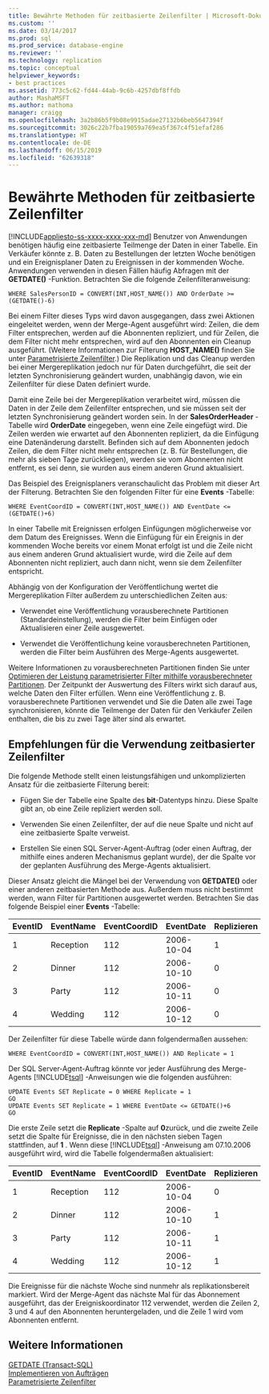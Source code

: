 ```yaml
---
title: Bewährte Methoden für zeitbasierte Zeilenfilter | Microsoft-Dokumentation
ms.custom: ''
ms.date: 03/14/2017
ms.prod: sql
ms.prod_service: database-engine
ms.reviewer: ''
ms.technology: replication
ms.topic: conceptual
helpviewer_keywords:
- best practices
ms.assetid: 773c5c62-fd44-44ab-9c6b-4257dbf8ffdb
author: MashaMSFT
ms.author: mathoma
manager: craigg
ms.openlocfilehash: 3a2b86b5f9b08e9915adae27132b6beb5647394f
ms.sourcegitcommit: 3026c22b7fba19059a769ea5f367c4f51efaf286
ms.translationtype: HT
ms.contentlocale: de-DE
ms.lasthandoff: 06/15/2019
ms.locfileid: "62639318"
---
```

# <a name="best-practices-for-time-based-row-filters"></a>Bewährte Methoden für zeitbasierte Zeilenfilter
[!INCLUDE[appliesto-ss-xxxx-xxxx-xxx-md](../../../includes/appliesto-ss-xxxx-xxxx-xxx-md.md)]
  Benutzer von Anwendungen benötigen häufig eine zeitbasierte Teilmenge der Daten in einer Tabelle. Ein Verkäufer könnte z. B. Daten zu Bestellungen der letzten Woche benötigen und ein Ereignisplaner Daten zu Ereignissen in der kommenden Woche. Anwendungen verwenden in diesen Fällen häufig Abfragen mit der **GETDATE()** -Funktion. Betrachten Sie die folgende Zeilenfilteranweisung:  
  
```  
WHERE SalesPersonID = CONVERT(INT,HOST_NAME()) AND OrderDate >= (GETDATE()-6)  
```  
  
 Bei einem Filter dieses Typs wird davon ausgegangen, dass zwei Aktionen eingeleitet werden, wenn der Merge-Agent ausgeführt wird: Zeilen, die dem Filter entsprechen, werden auf die Abonnenten repliziert, und für Zeilen, die dem Filter nicht mehr entsprechen, wird auf den Abonnenten ein Cleanup ausgeführt. (Weitere Informationen zur Filterung **HOST_NAME()** finden Sie unter [Parametrisierte Zeilenfilter](../../../relational-databases/replication/merge/parameterized-filters-parameterized-row-filters.md).) Die Replikation und das Cleanup werden bei einer Mergereplikation jedoch nur für Daten durchgeführt, die seit der letzten Synchronisierung geändert wurden, unabhängig davon, wie ein Zeilenfilter für diese Daten definiert wurde.  
  
 Damit eine Zeile bei der Mergereplikation verarbeitet wird, müssen die Daten in der Zeile dem Zeilenfilter entsprechen, und sie müssen seit der letzten Synchronisierung geändert worden sein. In der **SalesOrderHeader** -Tabelle wird **OrderDate** eingegeben, wenn eine Zeile eingefügt wird. Die Zeilen werden wie erwartet auf den Abonnenten repliziert, da die Einfügung eine Datenänderung darstellt. Befinden sich auf dem Abonnenten jedoch Zeilen, die dem Filter nicht mehr entsprechen (z. B. für Bestellungen, die mehr als sieben Tage zurückliegen), werden sie vom Abonnenten nicht entfernt, es sei denn, sie wurden aus einem anderen Grund aktualisiert.  
  
 Das Beispiel des Ereignisplaners veranschaulicht das Problem mit dieser Art der Filterung. Betrachten Sie den folgenden Filter für eine **Events** -Tabelle:  
  
```  
WHERE EventCoordID = CONVERT(INT,HOST_NAME()) AND EventDate <= (GETDATE()+6)  
```  
  
 In einer Tabelle mit Ereignissen erfolgen Einfügungen möglicherweise vor dem Datum des Ereignisses. Wenn die Einfügung für ein Ereignis in der kommenden Woche bereits vor einem Monat erfolgt ist und die Zeile nicht aus einem anderen Grund aktualisiert wurde, wird die Zeile auf dem Abonnenten nicht repliziert, auch dann nicht, wenn sie dem Zeilenfilter entspricht.  
  
 Abhängig von der Konfiguration der Veröffentlichung wertet die Mergereplikation Filter außerdem zu unterschiedlichen Zeiten aus:  
  
-   Verwendet eine Veröffentlichung vorausberechnete Partitionen (Standardeinstellung), werden die Filter beim Einfügen oder Aktualisieren einer Zeile ausgewertet.  
  
-   Verwendet die Veröffentlichung keine vorausberechneten Partitionen, werden die Filter beim Ausführen des Merge-Agents ausgewertet.  
  
 Weitere Informationen zu vorausberechneten Partitionen finden Sie unter [Optimieren der Leistung parametrisierter Filter mithilfe vorausberechneter Partitionen](../../../relational-databases/replication/merge/parameterized-filters-optimize-for-precomputed-partitions.md). Der Zeitpunkt der Auswertung des Filters wirkt sich darauf aus, welche Daten den Filter erfüllen. Wenn eine Veröffentlichung z. B. vorausberechnete Partitionen verwendet und Sie die Daten alle zwei Tage synchronisieren, könnte die Teilmenge der Daten für den Verkäufer Zeilen enthalten, die bis zu zwei Tage älter sind als erwartet.  
  
## <a name="recommendations-for-using-time-based-row-filters"></a>Empfehlungen für die Verwendung zeitbasierter Zeilenfilter  
 Die folgende Methode stellt einen leistungsfähigen und unkomplizierten Ansatz für die zeitbasierte Filterung bereit:  
  
-   Fügen Sie der Tabelle eine Spalte des **bit**-Datentyps hinzu. Diese Spalte gibt an, ob eine Zeile repliziert werden soll.  
  
-   Verwenden Sie einen Zeilenfilter, der auf die neue Spalte und nicht auf eine zeitbasierte Spalte verweist.  
  
-   Erstellen Sie einen SQL Server-Agent-Auftrag (oder einen Auftrag, der mithilfe eines anderen Mechanismus geplant wurde), der die Spalte vor der geplanten Ausführung des Merge-Agents aktualisiert.  
  
 Dieser Ansatz gleicht die Mängel bei der Verwendung von **GETDATE()** oder einer anderen zeitbasierten Methode aus. Außerdem muss nicht bestimmt werden, wann Filter für Partitionen ausgewertet werden. Betrachten Sie das folgende Beispiel einer **Events** -Tabelle:  
  
|**EventID**|**EventName**|**EventCoordID**|**EventDate**|**Replizieren**|  
|-----------------|-------------------|----------------------|-------------------|-------------------|  
|1|Reception|112|2006-10-04|1|  
|2|Dinner|112|2006-10-10|0|  
|3|Party|112|2006-10-11|0|  
|4|Wedding|112|2006-10-12|0|  
  
 Der Zeilenfilter für diese Tabelle würde dann folgendermaßen aussehen:  
  
```  
WHERE EventCoordID = CONVERT(INT,HOST_NAME()) AND Replicate = 1  
```  
  
 Der SQL Server-Agent-Auftrag könnte vor jeder Ausführung des Merge-Agents [!INCLUDE[tsql](../../../includes/tsql-md.md)] -Anweisungen wie die folgenden ausführen:  
  
```  
UPDATE Events SET Replicate = 0 WHERE Replicate = 1  
GO  
UPDATE Events SET Replicate = 1 WHERE EventDate <= GETDATE()+6  
GO  
```  
  
 Die erste Zeile setzt die **Replicate** -Spalte auf **0**zurück, und die zweite Zeile setzt die Spalte für Ereignisse, die in den nächsten sieben Tagen stattfinden, auf **1** . Wenn diese [!INCLUDE[tsql](../../../includes/tsql-md.md)] -Anweisung am 07.10.2006 ausgeführt wird, wird die Tabelle folgendermaßen aktualisiert:  
  
|**EventID**|**EventName**|**EventCoordID**|**EventDate**|**Replizieren**|  
|-----------------|-------------------|----------------------|-------------------|-------------------|  
|1|Reception|112|2006-10-04|0|  
|2|Dinner|112|2006-10-10|1|  
|3|Party|112|2006-10-11|1|  
|4|Wedding|112|2006-10-12|1|  
  
 Die Ereignisse für die nächste Woche sind nunmehr als replikationsbereit markiert. Wird der Merge-Agent das nächste Mal für das Abonnement ausgeführt, das der Ereigniskoordinator 112 verwendet, werden die Zeilen 2, 3 und 4 auf den Abonnenten heruntergeladen, und die Zeile 1 wird vom Abonnenten entfernt.  
  
## <a name="see-also"></a>Weitere Informationen  
 [GETDATE &#40;Transact-SQL&#41;](../../../t-sql/functions/getdate-transact-sql.md)   
 [Implementieren von Aufträgen](../../../ssms/agent/implement-jobs.md)   
 [Parametrisierte Zeilenfilter](../../../relational-databases/replication/merge/parameterized-filters-parameterized-row-filters.md)  
  
  
